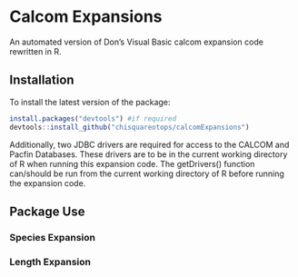 
<!-- README.md is generated from README.Rmd. Please edit that file -->

# Calcom Expansions

<!-- badges: start -->
<!-- badges: end -->

An automated version of Don’s Visual Basic calcom expansion code
rewritten in R.

## Installation

To install the latest version of the package:

``` r
install.packages("devtools") #if required
devtools::install_github("chisquareotops/calcomExpansions")
```

Additionally, two JDBC drivers are required for access to the CALCOM and
Pacfin Databases. These drivers are to be in the current working
directory of R when running this expansion code. The getDrivers()
function can/should be run from the current working directory of R
before running the expansion code.

## Package Use

### Species Expansion

### Length Expansion

<!-- Age Expansion -->
